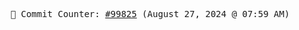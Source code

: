 <p align="center">
    <samp>
        📮 Commit Counter: <a href="https://github.com/Javascript-void0/Javascript-void0/commits/main">#99825</a> (August 27, 2024 @ 07:59 AM)
    </samp>
</p>